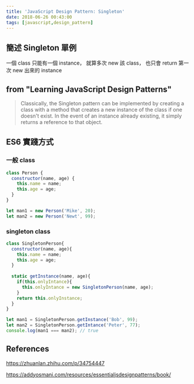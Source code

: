 ```yaml
---
title: 'JavaScript Design Pattern: Singleton'
date: 2018-06-26 00:43:00
tags: [javascript,design_pattern]
---
```


## 簡述 Singleton 單例

一個 class 只能有一個 instance，
就算多次 new 該 class，
也只會 return 第一次 new 出來的 instance

## from "Learning JavaScript Design Patterns" 

> Classically, the Singleton pattern can be implemented by creating a class with a method that creates a new instance of the class if one doesn't exist. In the event of an instance already existing, it simply returns a reference to that object.

## ES6 實踐方式

###  一般 class

```javascript
class Person {
  constructor(name, age) {
    this.name = name;
    this.age = age;
  }
}

let man1 = new Person('Mike', 20);
let man2 = new Person('Newt', 99);
```
### singleton class

```javascript
class SingletonPerson{
  constructor(name, age){
    this.name = name;
    this.age = age;
  }
  
  static getInstance(name, age){
    if(this.onlyIntance){
      this.onlyIntance = new SingletonPerson(name, age);
    }
    return this.onlyInstance;
  }
}

let man1 = SingletonPerson.getInstance('Bob', 99);
let man2 = SingletonPerson.getIntance('Peter', 77);
console.log(man1 === man2); // true
```

## References

https://zhuanlan.zhihu.com/p/34754447

https://addyosmani.com/resources/essentialjsdesignpatterns/book/